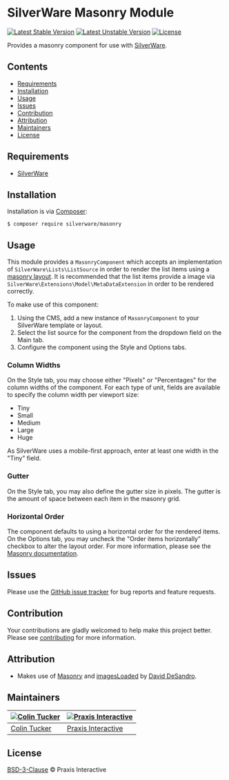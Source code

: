 # SilverWare Masonry Module

[![Latest Stable Version](https://poser.pugx.org/silverware/masonry/v/stable)](https://packagist.org/packages/silverware/masonry)
[![Latest Unstable Version](https://poser.pugx.org/silverware/masonry/v/unstable)](https://packagist.org/packages/silverware/masonry)
[![License](https://poser.pugx.org/silverware/masonry/license)](https://packagist.org/packages/silverware/masonry)

Provides a masonry component for use with [SilverWare][silverware].

## Contents

- [Requirements](#requirements)
- [Installation](#installation)
- [Usage](#usage)
- [Issues](#issues)
- [Contribution](#contribution)
- [Attribution](#attribution)
- [Maintainers](#maintainers)
- [License](#license)

## Requirements

- [SilverWare][silverware]

## Installation

Installation is via [Composer][composer]:

```
$ composer require silverware/masonry
```

## Usage

This module provides a `MasonryComponent` which accepts an implementation of `SilverWare\Lists\ListSource` in
order to render the list items using a [masonry layout][masonry].  It is recommended that the list items provide
a image via `SilverWare\Extensions\Model\MetaDataExtension` in order to be rendered correctly.

To make use of this component:

1. Using the CMS, add a new instance of `MasonryComponent` to your SilverWare template or layout.
2. Select the list source for the component from the dropdown field on the Main tab.
3. Configure the component using the Style and Options tabs.

### Column Widths

On the Style tab, you may choose either "Pixels" or "Percentages" for the column widths of the component.
For each type of unit, fields are available to specify the column width per viewport size:

- Tiny
- Small
- Medium
- Large
- Huge

As SilverWare uses a mobile-first approach, enter at least one width in the "Tiny" field.

### Gutter

On the Style tab, you may also define the gutter size in pixels. The gutter is the amount of space between
each item in the masonry grid.

### Horizontal Order

The component defaults to using a horizontal order for the rendered items. On the Options tab, you may
uncheck the "Order items horizontally" checkbox to alter the layout order.  For more information,
please see the [Masonry documentation][masonry-horiz-order].

## Issues

Please use the [GitHub issue tracker][issues] for bug reports and feature requests.

## Contribution

Your contributions are gladly welcomed to help make this project better.
Please see [contributing](CONTRIBUTING.md) for more information.

## Attribution

- Makes use of [Masonry](https://github.com/desandro/masonry) and
  [imagesLoaded](https://github.com/desandro/imagesloaded) by [David DeSandro](https://github.com/desandro).

## Maintainers

[![Colin Tucker](https://avatars3.githubusercontent.com/u/1853705?s=144)](https://github.com/colintucker) | [![Praxis Interactive](https://avatars2.githubusercontent.com/u/1782612?s=144)](http://www.praxis.net.au)
---|---
[Colin Tucker](https://github.com/colintucker) | [Praxis Interactive](http://www.praxis.net.au)

## License

[BSD-3-Clause](LICENSE.md) &copy; Praxis Interactive

[silverware]: https://github.com/praxisnetau/silverware
[composer]: https://getcomposer.org
[issues]: https://github.com/praxisnetau/silverware-masonry/issues
[masonry]: https://masonry.desandro.com
[masonry-horiz-order]: https://masonry.desandro.com/options.html#horizontalorder
